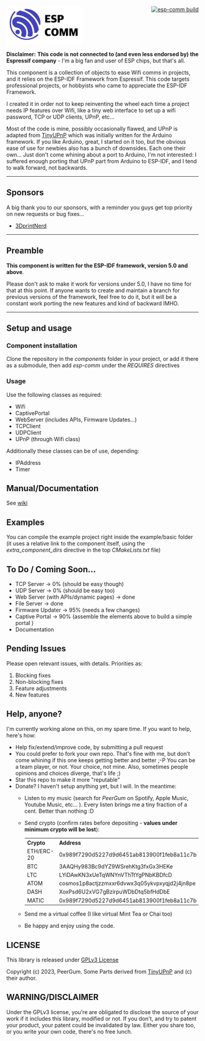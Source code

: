 <span style="float: right">[![esp-comm build](https://github.com/peergum/esp-comm/actions/workflows/build.yml/badge.svg)](https://github.com/peergum/esp-comm/actions/workflows/build.yml)</span>

<img src="pictures/esp-comm-logo.png" width="200" alt="esp-comm logo"/>

**Disclaimer:** **This code is not connected to (and even less endorsed by) the Espressif company** - I'm a big fan and user of ESP chips, but that's all.

This component is a collection of objects to ease Wifi comms in projects, and it relies on the ESP-IDF Framework from Espressif. This code targets professional projects, or hobbyists who came to appreciate the ESP-IDF Framework.

I created it in order not to keep reinventing the wheel each time a project needs IP features over Wifi, like a tiny web interface to set up a wifi password, TCP or UDP clients, UPnP, etc...

Most of the code is mine, possibly occasionally flawed, and UPnP is adapted from [TinyUPnP](https://github.com/ofekp/TinyUPnP) which was initially written for the Arduino framework. If you like Arduino, great, I started on it too, but the obvious ease of use for newbies also has a bunch of downsides. Each one their own... Just don't come whining about a port to Arduino, I'm not interested: I suffered enough porting that UPnP part from Arduino to ESP-IDF, and I tend to walk forward, not backwards.

<hr/>

## Sponsors

A big thank you to our sponsors, with a reminder you guys get top priority on new requests or bug fixes...
- [3DprintNerd](https://github.com/3DprintNerd)

<hr/>

## Preamble

**This component is written for the ESP-IDF framework, version 5.0 and above**.

Please don't ask to make it work for versions under 5.0, I have no time for that at this point. If anyone wants to create and maintain a branch for previous versions of the framework, feel free to do it, but it will be a constant work porting the new features and kind of backward IMHO.

<hr/>

## Setup and usage

### Component installation

Clone the repository in the _components_ folder in your project, or add it there as a submodule, then add _esp-comm_ under the _REQUIRES_ directives

### Usage

Use the following classes as required:
- Wifi
- CaptivePortal
- WebServer (includes APIs, Firmware Updates...)
- TCPClient
- UDPClient
- UPnP (through Wifi class)
  
Additionally these classes can be of use, depending:
- IPAddress
- Timer

## Manual/Documentation

See [wiki](https://github.com/peergum/esp-comm/wiki)

## Examples

You can compile the example project right inside the example/basic folder (it uses a relative link to the component itself, using the _extra_component_dirs_ directive in the top _CMakeLists.txt_ file)

## To Do / Coming Soon...

- TCP Server -> 0% (should be easy though)
- UDP Server -> 0% (should be easy too)
- Web Server (with APIs/dynamic pages) -> done
- File Server -> done
- Firmware Updater -> 95% (needs a few changes)
- Captive Portal -> 90% (assemble the elements above to build a simple portal )
- Documentation
  
## Pending Issues

Please open relevant issues, with details. Priorities as:

1. Blocking fixes
2. Non-blocking fixes
3. Feature adjustments
4. New features

## Help, anyone?

I'm currently working alone on this, on my spare time. If you want to help, here's how:

- Help fix/extend/improve code, by submitting a pull request
- You could prefer to fork your own repo. That's fine with me, but don't come whining if this one keeps getting better and better ;-P You can be a team player, or not. Your choice, not mine. Also, sometimes people opinions and choices diverge, that's life ;)
- Star this repo to make it more "reputable"
- Donate? I haven't setup anything yet, but I will. In the meantime:
  - Listen to my music (search for _PeerGum_ on Spotify, Apple Music, Youtube Music, etc... ). Every listen brings me a tiny fraction of a cent. Better than nothing :D
  - Send crypto (confirm rates before depositing - **values under minimum crypto will be lost**):

    <table>
    <tr><th>Crypto</th><th>Address</th><th align="center">Min.Amount</th></tr>
    <tr><td>ETH/ERC-20</td><td>0x989f7290d5227d9d6451ab813900f1feb8a11c7b</td><td align="center">0.00001</td></tr>
    <tr><td>BTC</td><td>3AAQHy983Bc9dYZ9WSrehKtg3fxGx3HEKe</td><td align="center">0.0001</td></tr>
    <tr><td>LTC</td><td>LYiDAwKN3xUeTqWNYnVThTtYgPNbKBDfcD</td><td align="center">0.01</td></tr>
    <tr><td>ATOM</td><td>cosmos1p8actjzzmxxr6dvwx3q05ykvpxyqjd2j4jn8pe</td><td align="center">1.00</td></tr>
    <tr><td>DASH</td><td>XoxPsd6U2xVG7gBzirpuWDbDtq5bfHdDbE</td><td align="center">0.01</td></tr>
    <tr><td>MATIC</td><td>0x989f7290d5227d9d6451ab813900f1feb8a11c7b</td><td align="center">6.50</td></tr>
    </table>

  - Send me a virtual coffee (I like virtual Mint Tea or Chai too)
  - Be happy and enjoy using the code.

## LICENSE

This library is released under [GPLv3 License](/LICENSE)

Copyright (c) 2023, PeerGum. Some Parts derived from [TinyUPnP](https://github.com/ofekp/TinyUPnP) and (c) their author.

## WARNING/DISCLAIMER

Under the GPLv3 license, you're are obligated to disclose the source of your work if it includes this library, modified or not. If you don't, and try to patent your product, your patent could be invalidated by law. Either you share too, or you write your own code, there's no free lunch.